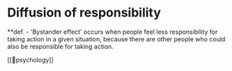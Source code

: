 # Diffusion of responsibility

**def.  - 'Bystander effect' occurs when people feel less responsibility for taking action in a given situation, because there are other people who could also be responsible for taking action.





[[🧠psychology]]